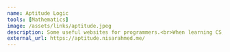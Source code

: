 ```yaml
---
name: Aptitude Logic 
tools: [Mathematics]
image: /assets/links/aptitude.jpeg
description: Some useful websites for programmers.<br>When learning CS, there are some useful sites you must know to get always informed in order to do your technologies even better and learn new things. Here is a non exhaustive list of some sites you should visit. 
external_url: https://aptitude.nisarahmed.me/
---
```

